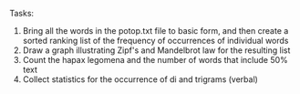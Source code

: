 Tasks:

1. Bring all the words in the potop.txt file to basic form, and then create a sorted ranking list of the frequency of occurrences of individual words
2. Draw a graph illustrating Zipf's and Mandelbrot law for the resulting list 
3. Count the hapax legomena and the number of words that include 50% text 
4. Collect statistics for the occurrence of di and trigrams (verbal)
